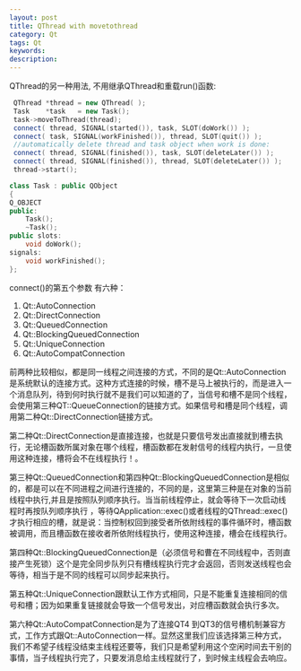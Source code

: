```yaml
---
layout: post
title: QThread with movetothread
category: Qt
tags: Qt
keywords: 
description: 
---
```



QThread的另一种用法, 不用继承QThread和重载run()函数:


```c++
 QThread *thread = new QThread( );
 Task    *task   = new Task();
 task->moveToThread(thread);
 connect( thread, SIGNAL(started()), task, SLOT(doWork()) );
 connect( task, SIGNAL(workFinished()), thread, SLOT(quit()) );
 //automatically delete thread and task object when work is done:
 connect( thread, SIGNAL(finished()), task, SLOT(deleteLater()) );
 connect( thread, SIGNAL(finished()), thread, SLOT(deleteLater()) );
 thread->start();
```

```c++
class Task : public QObject
{
Q_OBJECT
public:
    Task();
    ~Task();
public slots:
    void doWork();
signals:
    void workFinished();
};
```
connect()的第五个参数
有六种：

1. Qt::AutoConnection
2. Qt::DirectConnection
3. Qt::QueuedConnection
4. Qt::BlockingQueuedConnection
5. Qt::UniqueConnection
6. Qt::AutoCompatConnection

前两种比较相似，都是同一线程之间连接的方式，不同的是Qt::AutoConnection是系统默认的连接方式。这种方式连接的时候，槽不是马上被执行的，而是进入一个消息队列，待到何时执行就不是我们可以知道的了，当信号和槽不是同个线程，会使用第三种QT::QueueConnection的链接方式。如果信号和槽是同个线程，调用第二种Qt::DirectConnection链接方式。

第二种Qt::DirectConnection是直接连接，也就是只要信号发出直接就到槽去执行，无论槽函数所属对象在哪个线程，槽函数都在发射信号的线程内执行，一旦使用这种连接，槽将会不在线程执行！。

第三种Qt::QueuedConnection和第四种Qt::BlockingQueuedConnection是相似的，都是可以在不同进程之间进行连接的，不同的是，这里第三种是在对象的当前线程中执行,并且是按照队列顺序执行。当当前线程停止，就会等待下一次启动线程时再按队列顺序执行  ，等待QApplication::exec()或者线程的QThread::exec()才执行相应的槽，就是说：当控制权回到接受者所依附线程的事件循环时，槽函数被调用，而且槽函数在接收者所依附线程执行，使用这种连接，槽会在线程执行。

第四种Qt::BlockingQueuedConnection是（必须信号和曹在不同线程中，否则直接产生死锁）这个是完全同步队列只有槽线程执行完才会返回，否则发送线程也会等待，相当于是不同的线程可以同步起来执行。

第五种Qt::UniqueConnection跟默认工作方式相同，只是不能重复连接相同的信号和槽；因为如果重复链接就会导致一个信号发出，对应槽函数就会执行多次。

第六种Qt::AutoCompatConnection是为了连接QT4 到QT3的信号槽机制兼容方式，工作方式跟Qt::AutoConnection一样。显然这里我们应该选择第三种方式，我们不希望子线程没结束主线程还要等，我们只是希望利用这个空闲时间去干别的事情，当子线程执行完了，只要发消息给主线程就行了，到时候主线程会去响应。